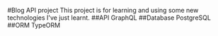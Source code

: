 #Blog API project
This project is for learning and using some new technologies I've just learnt.
##API
GraphQL
##Database
PostgreSQL
##ORM
TypeORM
